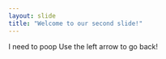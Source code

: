 ```yaml
---
layout: slide
title: "Welcome to our second slide!"
---
```

I need to poop
Use the left arrow to go back!
